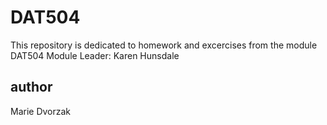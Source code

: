 # DAT504
This repository is dedicated to homework and excercises from the module DAT504
Module Leader: Karen Hunsdale
## author
Marie Dvorzak

